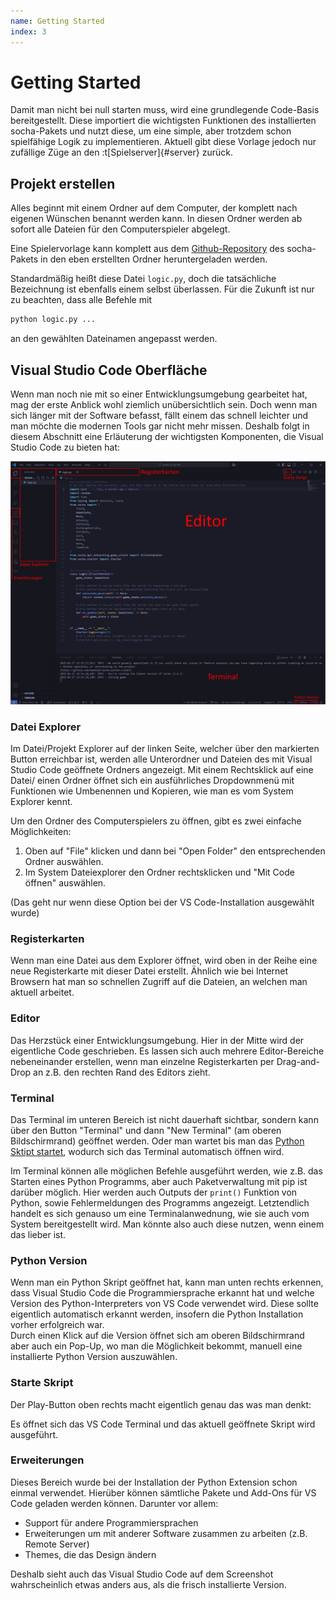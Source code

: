 ```yaml
---
name: Getting Started
index: 3
---
```


# Getting Started

Damit man nicht bei null starten muss, wird eine grundlegende Code-Basis bereitgestellt.
Diese importiert die wichtigsten Funktionen des installierten socha-Pakets und nutzt diese,
um eine simple, aber trotzdem schon spielfähige Logik zu implementieren.
Aktuell gibt diese Vorlage jedoch nur zufällige Züge an den :t[Spielserver]{#server} zurück.

## Projekt erstellen

Alles beginnt mit einem Ordner auf dem Computer, der komplett nach eigenen Wünschen benannt
werden kann. In diesen Ordner werden ab sofort alle Dateien für den Computerspieler abgelegt.

Eine Spielervorlage kann komplett aus dem
[Github-Repository](https://github.com/software-challenge/player_python/blob/master/logic.py)
des socha-Pakets in den eben erstellten Ordner heruntergeladen werden.

Standardmäßig heißt diese Datei `logic.py`, doch die tatsächliche Bezeichnung ist ebenfalls
einem selbst überlassen. Für die Zukunft ist nur zu beachten, dass alle Befehle mit

```bash
python logic.py ...
```

an den gewählten Dateinamen angepasst werden.

## Visual Studio Code Oberfläche

Wenn man noch nie mit so einer Entwicklungsumgebung gearbeitet hat,
mag der erste Anblick wohl ziemlich unübersichtlich sein. Doch wenn man sich
länger mit der Software befasst, fällt einem das schnell leichter und
man möchte die modernen Tools gar nicht mehr missen.
Deshalb folgt in diesem Abschnitt eine Erläuterung der wichtigsten 
Komponenten, die Visual Studio Code zu bieten hat:

![VS Code Oberfläche](/images/python/vs-code.png)

### Datei Explorer

Im Datei/Projekt Explorer auf der linken Seite, welcher über den markierten Button
erreichbar ist, werden alle Unterordner und Dateien des mit Visual Studio Code geöffnete
Ordners angezeigt. Mit einem Rechtsklick auf eine Datei/ einen Ordner öffnet sich ein 
ausführliches Dropdownmenü mit Funktionen wie Umbenennen und Kopieren, wie man es vom
System Explorer kennt.

Um den Ordner des Computerspielers zu öffnen, gibt es zwei einfache Möglichkeiten:

1.  Oben auf "File" klicken und dann bei "Open Folder" den entsprechenden Ordner auswählen.
2.  Im System Dateiexplorer den Ordner rechtsklicken und "Mit Code öffnen" auswählen.

(Das geht nur wenn diese Option bei der VS Code-Installation ausgewählt wurde)

### Registerkarten

Wenn man eine Datei aus dem Explorer öffnet, wird oben in der Reihe eine
neue Registerkarte mit dieser Datei erstellt.
Ähnlich wie bei Internet Browsern hat man so schnellen Zugriff auf die Dateien,
an welchen man aktuell arbeitet.

### Editor

Das Herzstück einer Entwicklungsumgebung. Hier in der Mitte wird der eigentliche Code geschrieben.
Es lassen sich auch mehrere Editor-Bereiche nebeneinander erstellen, wenn man einzelne Registerkarten
per Drag-and-Drop an z.B. den rechten Rand des Editors zieht.

### Terminal

Das Terminal im unteren Bereich ist nicht dauerhaft sichtbar, sondern kann über den Button "Terminal" und dann
"New Terminal" (am oberen Bildschirmrand) geöffnet werden. Oder man wartet bis man das
[Python Sktipt startet](#starte-skript), wodurch sich das Terminal automatisch öffnen wird.

Im Terminal können alle möglichen Befehle ausgeführt werden, wie z.B. das Starten eines Python Programms,
aber auch Paketverwaltung mit pip ist darüber möglich. Hier werden auch Outputs der ```print()``` Funktion
von Python, sowie Fehlermeldungen des Programms angezeigt.
Letztendlich handelt es sich genauso um eine Terminalanwednung, wie sie auch vom System bereitgestellt wird.
Man könnte also auch diese nutzen, wenn einem das lieber ist.

### Python Version

Wenn man ein Python Skript geöffnet hat, kann man unten rechts erkennen, dass Visual Studio Code die
Programmiersprache erkannt hat und welche Version des Python-Interpreters von VS Code verwendet wird.
Diese sollte eigentlich automatisch erkannt werden, insofern die Python Installation vorher erfolgreich war. \
Durch einen Klick auf die Version öffnet sich am oberen Bildschirmrand aber auch ein Pop-Up,
wo man die Möglichkeit bekommt, manuell eine installierte Python Version auszuwählen.

### Starte Skript

Der Play-Button oben rechts macht eigentlich genau das was man denkt:

Es öffnet sich das VS Code Terminal und das aktuell geöffnete Skript wird ausgeführt.

### Erweiterungen

Dieses Bereich wurde bei der Installation der Python Extension schon einmal verwendet.
Hierüber können sämtliche Pakete und Add-Ons für VS Code geladen werden können.
Darunter vor allem:
- Support für andere Programmiersprachen
- Erweiterungen um mit anderer Software zusammen zu arbeiten (z.B. Remote Server)
- Themes, die das Design ändern

Deshalb sieht auch das Visual Studio Code auf dem Screenshot wahrscheinlich etwas anders aus,
als die frisch installierte Version.